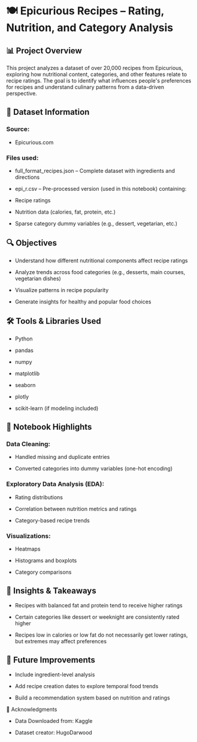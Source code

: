 # 🍽️ Epicurious Recipes – Rating, Nutrition, and Category Analysis
## 📊 Project Overview
This project analyzes a dataset of over 20,000 recipes from Epicurious, exploring how nutritional content, categories, and other features relate to recipe ratings. The goal is to identify what influences people's preferences for recipes and understand culinary patterns from a data-driven perspective.

## 📁 Dataset Information
### Source: 
- Epicurious.com

### Files used:

- full_format_recipes.json – Complete dataset with ingredients and directions

- epi_r.csv – Pre-processed version (used in this notebook) containing:

* Recipe ratings

* Nutrition data (calories, fat, protein, etc.)

* Sparse category dummy variables (e.g., dessert, vegetarian, etc.)

## 🔍 Objectives
- Understand how different nutritional components affect recipe ratings

- Analyze trends across food categories (e.g., desserts, main courses, vegetarian dishes)

- Visualize patterns in recipe popularity

- Generate insights for healthy and popular food choices

## 🛠️ Tools & Libraries Used
- Python

- pandas

- numpy

- matplotlib

- seaborn

- plotly

- scikit-learn (if modeling included)

## 🔬 Notebook Highlights
### Data Cleaning:

- Handled missing and duplicate entries

- Converted categories into dummy variables (one-hot encoding)

### Exploratory Data Analysis (EDA):

- Rating distributions

- Correlation between nutrition metrics and ratings

- Category-based recipe trends

### Visualizations:

- Heatmaps

- Histograms and boxplots

- Category comparisons


## 🧠 Insights & Takeaways
- Recipes with balanced fat and protein tend to receive higher ratings

- Certain categories like dessert or weeknight are consistently rated higher

- Recipes low in calories or low fat do not necessarily get lower ratings, but extremes may affect preferences

## 🚀 Future Improvements
- Include ingredient-level analysis

- Add recipe creation dates to explore temporal food trends

- Build a recommendation system based on nutrition and ratings

🙏 Acknowledgments
- Data Downloaded from: Kaggle

- Dataset creator: HugoDarwood

